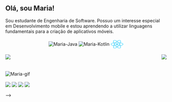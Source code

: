 ## Olá, sou Maria!

<div>
  Sou estudante de Engenharia de Software. Possuo um interesse especial em Desenvolvimento mobile e estou aprendendo a utilizar linguagens fundamentais para a criação de aplicativos móveis.
  <div style="display: inline_block" align="center"><br>
  <img align="center" alt="Maria-Java" height="30" width="40" src="https://cdn.jsdelivr.net/gh/devicons/devicon/icons/java/java-original.svg">
  <img align="center" alt="Maria-Kotlin" height="30" width="40" src="https://cdn.jsdelivr.net/gh/devicons/devicon/icons/kotlin/kotlin-original.svg">
  <img align="center" alt="Maria-React" height="30" width="40" src="https://raw.githubusercontent.com/devicons/devicon/master/icons/react/react-original.svg">
  </div>
</div>
<br>
<div>
  <img  height="180em" src="https://github-readme-stats.vercel.app/api?username=Mariasme&show_icons=true)&theme=synthwave&include_all_commits=true&count_private=true"/>
  <img align="right" height="100em" src="https://github-readme-stats.vercel.app/api/top-langs/?username=Mariasme&hide_progress=true&theme=synthwave"/>
</div>
<br>
<div style="displa: inline_block"><br>
  <img height="150" align="rigth" alt="Maria-gif" src="https://github.com/Mariasme/Mariasme/assets/142443801/1ee23d1a-02c7-4fb1-9963-6c90e9aea038">
</div>
<br>
<div> 
  <a href="" target="_blank"><img src="https://img.shields.io/badge/-Instagram-%23E4405F?style=for-the-badge&logo=instagram&logoColor=white" target="_blank"></a>
 <a href="" target="_blank"><img src="https://img.shields.io/badge/Discord-7289DA?style=for-the-badge&logo=discord&logoColor=white" target="_blank"></a> 
  <a href = "mailto: "><img src="https://img.shields.io/badge/-Gmail-%23333?style=for-the-badge&logo=gmail&logoColor=white" target="_blank"></a>
  <a href=" " target="_blank"><img src="https://img.shields.io/badge/-LinkedIn-%230077B5?style=for-the-badge&logo=linkedin&logoColor=white" target="_blank"></a> 
</div>
  



-->
